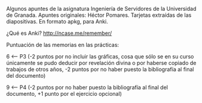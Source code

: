 Algunos apuntes de la asignatura Ingeniería de Servidores de la Universidad de Granada. Apuntes originales: Héctor Pomares. Tarjetas extraídas de las diapositivas. En formato apkg, para Anki.


¿Qué es Anki? http://ncase.me/remember/


Puntuación de las memorias en las prácticas:

6 <-- P3 (-2 puntos por no incluir las gráficas, cosa que sólo se en su curso únicamente se pudo deducir por revelación divina o por haberse copiado de trabajos de otros años, -2 puntos por no haber puesto la bibliografía al final del documento)

9 <-- P4 (-2 puntos por no haber puesto la bibliografía al final del documento, +1 punto por el ejercicio opcional)
